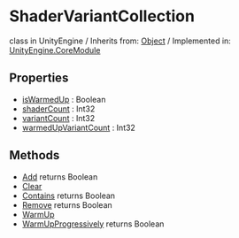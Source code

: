 # ShaderVariantCollection
class in UnityEngine
 / Inherits from: <a href="https://docs.unity3d.com/6000.1/Documentation/ScriptReference/Object.html">Object</a> / Implemented in: <a href="https://docs.unity3d.com/6000.1/Documentation/ScriptReference/UnityEngine.CoreModule.html">UnityEngine.CoreModule</a>

## Properties
- <a href="https://docs.unity3d.com/6000.1/Documentation/ScriptReference/ShaderVariantCollection-isWarmedUp.html">isWarmedUp</a> : Boolean
- <a href="https://docs.unity3d.com/6000.1/Documentation/ScriptReference/ShaderVariantCollection-shaderCount.html">shaderCount</a> : Int32
- <a href="https://docs.unity3d.com/6000.1/Documentation/ScriptReference/ShaderVariantCollection-variantCount.html">variantCount</a> : Int32
- <a href="https://docs.unity3d.com/6000.1/Documentation/ScriptReference/ShaderVariantCollection-warmedUpVariantCount.html">warmedUpVariantCount</a> : Int32

## Methods
- <a href="https://docs.unity3d.com/6000.1/Documentation/ScriptReference/ShaderVariantCollection.Add.html">Add</a> returns Boolean
- <a href="https://docs.unity3d.com/6000.1/Documentation/ScriptReference/ShaderVariantCollection.Clear.html">Clear</a>
- <a href="https://docs.unity3d.com/6000.1/Documentation/ScriptReference/ShaderVariantCollection.Contains.html">Contains</a> returns Boolean
- <a href="https://docs.unity3d.com/6000.1/Documentation/ScriptReference/ShaderVariantCollection.Remove.html">Remove</a> returns Boolean
- <a href="https://docs.unity3d.com/6000.1/Documentation/ScriptReference/ShaderVariantCollection.WarmUp.html">WarmUp</a>
- <a href="https://docs.unity3d.com/6000.1/Documentation/ScriptReference/ShaderVariantCollection.WarmUpProgressively.html">WarmUpProgressively</a> returns Boolean
